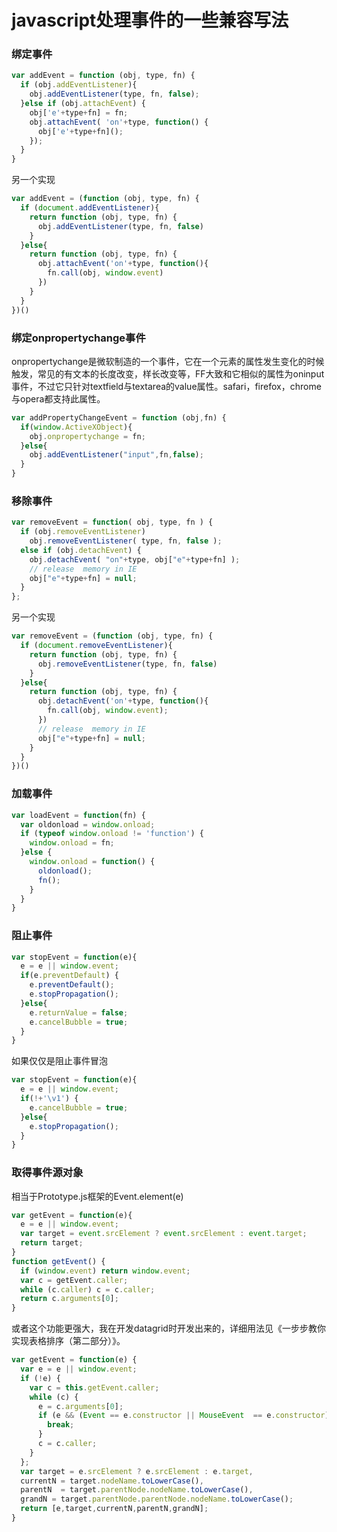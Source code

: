 # javascript处理事件的一些兼容写法

### 绑定事件
```javascript
var addEvent = function (obj, type, fn) {
  if (obj.addEventListener){
    obj.addEventListener(type, fn, false);
  }else if (obj.attachEvent) {
    obj['e'+type+fn] = fn;
    obj.attachEvent( 'on'+type, function() {
      obj['e'+type+fn]();
    });
  }
}
```
另一个实现
```javascript
var addEvent = (function (obj, type, fn) {
  if (document.addEventListener){
    return function (obj, type, fn) {
      obj.addEventListener(type, fn, false)
    }
  }else{
    return function (obj, type, fn) {
      obj.attachEvent('on'+type, function(){
        fn.call(obj, window.event)
      })
    }
  }
})()
```

### 绑定onpropertychange事件
onpropertychange是微软制造的一个事件，它在一个元素的属性发生变化的时候触发，常见的有文本的长度改变，样长改变等，FF大致和它相似的属性为oninput事件，不过它只针对textfield与textarea的value属性。safari，firefox，chrome与opera都支持此属性。

```javascript
var addPropertyChangeEvent = function (obj,fn) {
  if(window.ActiveXObject){
    obj.onpropertychange = fn;
  }else{
    obj.addEventListener("input",fn,false);
  }
}
```

### 移除事件
```javascript
var removeEvent = function( obj, type, fn ) {
  if (obj.removeEventListener)
    obj.removeEventListener( type, fn, false );
  else if (obj.detachEvent) {
    obj.detachEvent( "on"+type, obj["e"+type+fn] );
    // release  memory in IE
    obj["e"+type+fn] = null;
  }
};
```

另一个实现
```javascript
var removeEvent = (function (obj, type, fn) {
  if (document.removeEventListener){
    return function (obj, type, fn) {
      obj.removeEventListener(type, fn, false)
    }
  }else{
    return function (obj, type, fn) {
      obj.detachEvent('on'+type, function(){
        fn.call(obj, window.event);
      })
      // release  memory in IE
      obj["e"+type+fn] = null;
    }
  }
})()
```

### 加载事件
```javascript
var loadEvent = function(fn) {
  var oldonload = window.onload;
  if (typeof window.onload != 'function') {
    window.onload = fn;
  }else {
    window.onload = function() {
      oldonload();
      fn();
    }
  }
}
```

### 阻止事件
```javascript
var stopEvent = function(e){
  e = e || window.event;
  if(e.preventDefault) {
    e.preventDefault();
    e.stopPropagation();
  }else{
    e.returnValue = false;
    e.cancelBubble = true;
  }
}
```

如果仅仅是阻止事件冒泡

```javascript
var stopEvent = function(e){
  e = e || window.event;
  if(!+'\v1') {
    e.cancelBubble = true;
  }else{
    e.stopPropagation();
  }
}
```

### 取得事件源对象
相当于Prototype.js框架的Event.element(e)
```javascript
var getEvent = function(e){
  e = e || window.event;
  var target = event.srcElement ? event.srcElement : event.target;
  return target;
}
function getEvent() {
  if (window.event) return window.event;
  var c = getEvent.caller;
  while (c.caller) c = c.caller;
  return c.arguments[0];
}
```

或者这个功能更强大，我在开发datagrid时开发出来的，详细用法见《一步步教你实现表格排序（第二部分）》。

```javascript
var getEvent = function(e) {
  var e = e || window.event;
  if (!e) {
    var c = this.getEvent.caller;
    while (c) {
      e = c.arguments[0];
      if (e && (Event == e.constructor || MouseEvent  == e.constructor)) {
        break;
      }
      c = c.caller;
    }
  };
  var target = e.srcElement ? e.srcElement : e.target,
  currentN = target.nodeName.toLowerCase(),
  parentN  = target.parentNode.nodeName.toLowerCase(),
  grandN = target.parentNode.parentNode.nodeName.toLowerCase();
  return [e,target,currentN,parentN,grandN];
}
```
